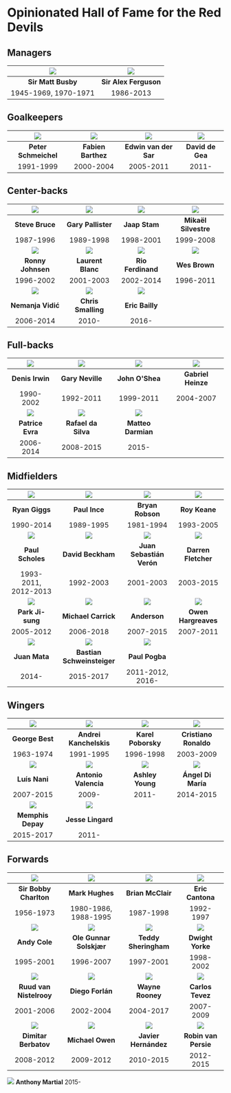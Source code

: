 # Opinionated Hall of Fame for the Red Devils

## Managers

![](managers/matt-busby.png) | ![](managers/alex-ferguson.png)
:---------------------------:|:------------------------------:
**Sir Matt Busby**           | **Sir Alex Ferguson**
1945-1969, 1970-1971         | 1986-2013

## Goalkeepers

![](gk/schmeichel.png) | ![](gk/barthez.png) | ![](gk/van-der-sar.png) | ![](gk/de-gea.png)
:---------------------:|:-------------------:|:-----------------------:|:-----------------:
**Peter Schmeichel**   | **Fabien Barthez**  | **Edwin van der Sar**   | **David de Gea**
1991-1999              | 2000-2004           | 2005-2011               | 2011-

## Center-backs

![](cb/bruce.png)   | ![](cb/pallister.png) | ![](cb/stam.png)      | ![](cb/silvestre.png)
:------------------:|:---------------------:|:---------------------:|:--------------------:
**Steve Bruce**     | **Gary Pallister**    | **Jaap Stam**         | **Mikaël Silvestre**
1987-1996           | 1989-1998             | 1998-2001             | 1999-2008
![](cb/johnsen.png) | ![](cb/blanc.png)     | ![](cb/ferdinand.png) | ![](cb/wes-brown.png)
**Ronny Johnsen**   | **Laurent Blanc**     | **Rio Ferdinand**     | **Wes Brown**
1996-2002           | 2001-2003             | 2002-2014             | 1996-2011
![](cb/vidic.png)   | ![](cb/smalling.png)  | ![](cb/bailly.png)
**Nemanja Vidić**   | **Chris Smalling**    | **Eric Bailly**
2006-2014           | 2010-                 | 2016-

## Full-backs

![](fb/irwin.png) | ![](fb/gary-neville.png) | ![](fb/o-shea.png) | ![](fb/heinze.png)
:----------------:|:------------------------:|:------------------:|:-----------------:
**Denis Irwin**   | **Gary Neville**         | **John O'Shea**    | **Gabriel Heinze**
1990-2002         | 1992-2011                | 1999-2011          | 2004-2007
![](fb/evra.png)  | ![](fb/rafael.png)       | ![](fb/darmian.png)
**Patrice Evra**  | **Rafael da Silva**      | **Matteo Darmian**
2006-2014         | 2008-2015                | 2015-

## Midfielders

![](mf/giggs.png)    | ![](mf/paul-ince.png)      | ![](mf/bryan-robson.png) | ![](mf/roy-keane.png)
:-------------------:|:--------------------------:|:------------------------:|:--------------------:
**Ryan Giggs**       | **Paul Ince**              | **Bryan Robson**         | **Roy Keane**
1990-2014            | 1989-1995                  | 1981-1994                | 1993-2005
![](mf/scholes.png)  | ![](mf/beckham.png)        | ![](mf/veron.png)        | ![](mf/fletcher.png)
**Paul Scholes**     | **David Beckham**          | **Juan Sebastián Verón** | **Darren Fletcher**
1993-2011, 2012-2013 | 1992-2003                  | 2001-2003                | 2003-2015
![](mf/park.png)     | ![](mf/carrick.png)        | ![](mf/anderson.png)     | ![](mf/hargreaves.png)
**Park Ji-sung**     | **Michael Carrick**        | **Anderson**             | **Owen Hargreaves**
2005-2012            | 2006-2018                  | 2007-2015                | 2007-2011
![](mf/mata.png)     | ![](mf/schweinsteiger.png) | ![](mf/pogba.png)
**Juan Mata**        | **Bastian Schweinsteiger** | **Paul Pogba**
2014-                | 2015-2017                  | 2011-2012, 2016-

## Wingers

![](wingers/george-best.png)   | ![](wingers/kanchelskis.png) | ![](wingers/poborsky.png) | ![](wingers/ronaldo.png)
:-----------------------------:|:----------------------------:|:-------------------------:|:-----------------------:
**George Best**                | **Andrei Kanchelskis**       | **Karel Poborsky**        | **Cristiano Ronaldo**
1963-1974                      | 1991-1995                    | 1996-1998                 | 2003-2009
![](wingers/nani.png)          | ![](wingers/valencia.png)    | ![](wingers/young.png)    | ![](wingers/di-maria.png)
**Luís Nani**                  | **Antonio Valencia**         | **Ashley Young**          | **Ángel Di María**
2007-2015                      | 2009-                        | 2011-                     | 2014-2015
![](wingers/memphis-depay.png) | ![](wingers/lingard.png)
**Memphis Depay**              | **Jesse Lingard**
2015-2017                      | 2011-

## Forwards

![](fw/bobby-charlton.png) | ![](fw/mark-hughes.png) | ![](fw/brian-mcclair.png) | ![](fw/cantona.png)
:-------------------------:|:-----------------------:|:-------------------------:|:------------------:
**Sir Bobby Charlton**     | **Mark Hughes**         | **Brian McClair**         | **Eric Cantona**
1956-1973                  | 1980-1986, 1988-1995    | 1987-1998                 | 1992-1997
![](fw/andy-cole.png)      | ![](fw/solskjaer.png)   | ![](fw/sheringham.png)    | ![](fw/yorke.png)
**Andy Cole**              | **Ole Gunnar Solskjær** | **Teddy Sheringham**      | **Dwight Yorke**
1995-2001                  | 1996-2007               | 1997-2001                 | 1998-2002
![](fw/van-nistelrooy.png) | ![](fw/forlan.png)      | ![](fw/rooney.png)        | ![](fw/tevez.png)
**Ruud van Nistelrooy**    | **Diego Forlán**        | **Wayne Rooney**          | **Carlos Tevez**
2001-2006                  | 2002-2004               | 2004-2017                 | 2007-2009
![](fw/berbatov.png)       | ![](fw/owen.png)        | ![](fw/chicharito.png)    | ![](fw/van-persie.png)
**Dimitar Berbatov**       | **Michael Owen**        | **Javier Hernández**      | **Robin van Persie**
2008-2012                  | 2009-2012               | 2010-2015                 | 2012-2015
![](fw/martial.png)
**Anthony Martial**
2015-
